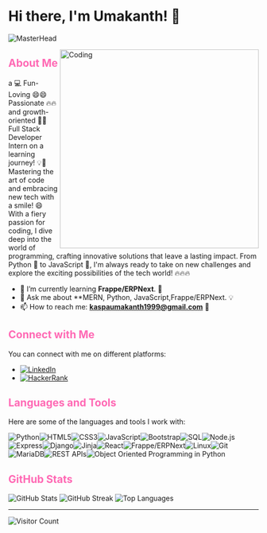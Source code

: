 # Hi there, I'm Umakanth! 👋

![MasterHead](https://camo.githubusercontent.com/48ec00ed4c84e771db4a1db90b56352923a8d644452a32b434d68e97006c9337/68747470733a2f2f63686b736b696c6c732e636f6d2f77702d636f6e74656e742f75706c6f6164732f323032302f30342f504e432d416e696d617465642d42616e6e6572732e676966)

<img align="right" alt="Coding" width="400" src="https://camo.githubusercontent.com/9e6fd269bd679257e2f85d8520ca75fa3bcf3f29fbcee3db65b763ef144cb653/68747470733a2f2f646576746563686e6f7379732e636f6d2f696e7369676874732f77702d636f6e74656e742f75706c6f6164732f323032322f30392f5048502d446576656c6f706572732e676966"/>

## <span style="color:#ff69b4">About Me</span>

a 💻 Fun-Loving 😄😄 Passionate 🔥🔥 and growth-oriented 🌱🚀 Full Stack Developer Intern on a learning journey! 💡💪 Mastering the art of code and embracing new tech with a smile! 😄 With a fiery passion for coding, I dive deep into the world of programming, crafting innovative solutions that leave a lasting impact. From Python 🐍 to JavaScript 🚀, I'm always ready to take on new challenges and explore the exciting possibilities of the tech world! 🔥🔥🔥



- 🌱 I’m currently learning **Frappe/ERPNext**. 🚀
- 💬 Ask me about **MERN, Python, JavaScript,Frappe/ERPNext. 💡
- 📫 How to reach me: **kaspaumakanth1999@gmail.com** 📧

## <span style="color:#ff69b4">Connect with Me</span>
You can connect with me on different platforms:
- [<img src="https://img.shields.io/badge/LinkedIn-0077B5?style=for-the-badge&logo=linkedin&logoColor=white" alt="LinkedIn" />](https://linkedin.com/in/www.linkedin.com/in/umakanth-kaspa)
- [<img src="https://img.shields.io/badge/HackerRank-2EC866?style=for-the-badge&logo=hackerrank&logoColor=white" alt="HackerRank" />](https://www.hackerrank.com/kaspaumakanth191)

## <span style="color:#ff69b4">Languages and Tools</span>
Here are some of the languages and tools I work with:

<span style="display:flex;flex-wrap:wrap;">
    <img src="https://img.shields.io/badge/Python-3776AB?style=for-the-badge&logo=python&logoColor=white" alt="Python" />
    <img src="https://img.shields.io/badge/HTML5-E34F26?style=for-the-badge&logo=html5&logoColor=white" alt="HTML5" />
    <img src="https://img.shields.io/badge/CSS3-1572B6?style=for-the-badge&logo=css3&logoColor=white" alt="CSS3" />
    <img src="https://img.shields.io/badge/JavaScript-F7DF1E?style=for-the-badge&logo=javascript&logoColor=black" alt="JavaScript" />
    <img src="https://img.shields.io/badge/Bootstrap-7952B3?style=for-the-badge&logo=bootstrap&logoColor=white" alt="Bootstrap" />
    <img src="https://img.shields.io/badge/SQL-4479A1?style=for-the-badge&logo=sql&logoColor=white" alt="SQL" />
    <img src="https://img.shields.io/badge/Node.js-339933?style=for-the-badge&logo=node.js&logoColor=white" alt="Node.js" />
    <img src="https://img.shields.io/badge/Express-000000?style=for-the-badge&logo=express&logoColor=white" alt="Express" />
    <img src="https://img.shields.io/badge/Django-092E20?style=for-the-badge&logo=django&logoColor=white" alt="Django" />
    <img src="https://img.shields.io/badge/Jinja-000000?style=for-the-badge&logo=jinja&logoColor=white" alt="Jinja" />
    <img src="https://img.shields.io/badge/React-61DAFB?style=for-the-badge&logo=react&logoColor=black" alt="React" />
    <img src="https://img.shields.io/badge/Frappe/ERPNext-3DDC84?style=for-the-badge&logo=frappe&logoColor=white" alt="Frappe/ERPNext" />
    <img src="https://img.shields.io/badge/Linux-FCC624?style=for-the-badge&logo=linux&logoColor=black" alt="Linux" />
    <img src="https://img.shields.io/badge/Git-F05032?style=for-the-badge&logo=git&logoColor=white" alt="Git" />
    <img src="https://img.shields.io/badge/MariaDB-003545?style=for-the-badge&logo=mariadb&logoColor=white" alt="MariaDB" />
    <img src="https://img.shields.io/badge/REST%20APIs-ff6699?style=for-the-badge&logo=rest&logoColor=white" alt="REST APIs" />
    <img src="https://img.shields.io/badge/Object%20Oriented%20Programming%20in%20Python-3776AB?style=for-the-badge&logo=python&logoColor=white" alt="Object Oriented Programming in Python" />
</span>


## <span style="color:#ff69b4">GitHub Stats</span>
![GitHub Stats](https://github-readme-stats.vercel.app/api?username=umakanthkaspa&theme=dark&hide_border=true&include_all_commits=true&count_private=true)
![GitHub Streak](https://github-readme-streak-stats.herokuapp.com/?user=umakanthkaspa&theme=dark&hide_border=true)
![Top Languages](https://github-readme-stats.vercel.app/api/top-langs/?username=umakanthkaspa&theme=dark&hide_border=true&include_all_commits=true&count_private=true&layout=compact)

---

![Visitor Count](https://visitcount.itsvg.in/api?id=umakanthkaspa&icon=0&color=0)

<!-- Proudly created with GPRM ( https://gprm.itsvg.in ) -->
